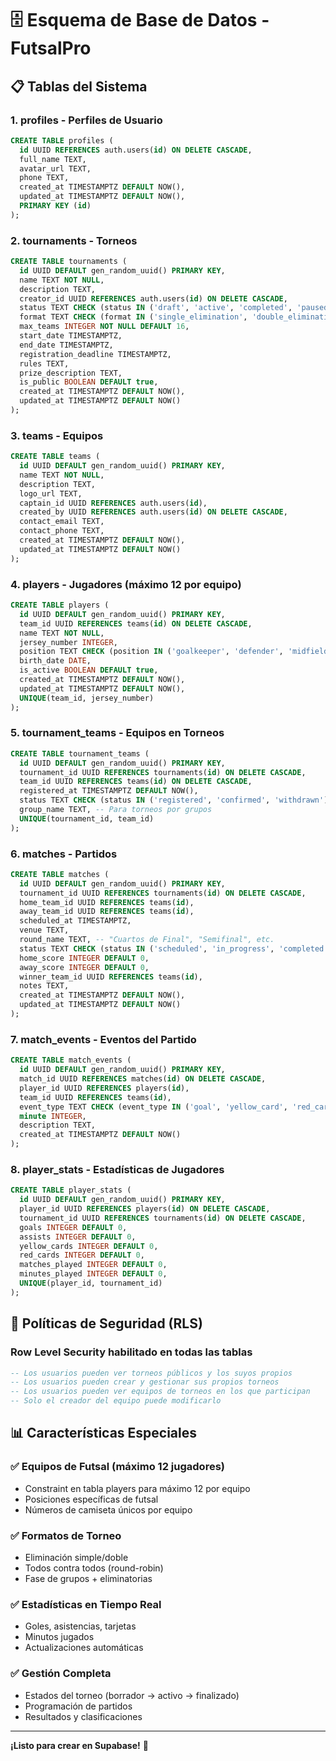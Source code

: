 # 🗄️ Esquema de Base de Datos - FutsalPro

## 📋 Tablas del Sistema

### 1. **profiles** - Perfiles de Usuario
```sql
CREATE TABLE profiles (
  id UUID REFERENCES auth.users(id) ON DELETE CASCADE,
  full_name TEXT,
  avatar_url TEXT,
  phone TEXT,
  created_at TIMESTAMPTZ DEFAULT NOW(),
  updated_at TIMESTAMPTZ DEFAULT NOW(),
  PRIMARY KEY (id)
);
```

### 2. **tournaments** - Torneos
```sql
CREATE TABLE tournaments (
  id UUID DEFAULT gen_random_uuid() PRIMARY KEY,
  name TEXT NOT NULL,
  description TEXT,
  creator_id UUID REFERENCES auth.users(id) ON DELETE CASCADE,
  status TEXT CHECK (status IN ('draft', 'active', 'completed', 'paused')) DEFAULT 'draft',
  format TEXT CHECK (format IN ('single_elimination', 'double_elimination', 'round_robin', 'groups')) NOT NULL,
  max_teams INTEGER NOT NULL DEFAULT 16,
  start_date TIMESTAMPTZ,
  end_date TIMESTAMPTZ,
  registration_deadline TIMESTAMPTZ,
  rules TEXT,
  prize_description TEXT,
  is_public BOOLEAN DEFAULT true,
  created_at TIMESTAMPTZ DEFAULT NOW(),
  updated_at TIMESTAMPTZ DEFAULT NOW()
);
```

### 3. **teams** - Equipos
```sql
CREATE TABLE teams (
  id UUID DEFAULT gen_random_uuid() PRIMARY KEY,
  name TEXT NOT NULL,
  description TEXT,
  logo_url TEXT,
  captain_id UUID REFERENCES auth.users(id),
  created_by UUID REFERENCES auth.users(id) ON DELETE CASCADE,
  contact_email TEXT,
  contact_phone TEXT,
  created_at TIMESTAMPTZ DEFAULT NOW(),
  updated_at TIMESTAMPTZ DEFAULT NOW()
);
```

### 4. **players** - Jugadores (máximo 12 por equipo)
```sql
CREATE TABLE players (
  id UUID DEFAULT gen_random_uuid() PRIMARY KEY,
  team_id UUID REFERENCES teams(id) ON DELETE CASCADE,
  name TEXT NOT NULL,
  jersey_number INTEGER,
  position TEXT CHECK (position IN ('goalkeeper', 'defender', 'midfielder', 'forward')),
  birth_date DATE,
  is_active BOOLEAN DEFAULT true,
  created_at TIMESTAMPTZ DEFAULT NOW(),
  updated_at TIMESTAMPTZ DEFAULT NOW(),
  UNIQUE(team_id, jersey_number)
);
```

### 5. **tournament_teams** - Equipos en Torneos
```sql
CREATE TABLE tournament_teams (
  id UUID DEFAULT gen_random_uuid() PRIMARY KEY,
  tournament_id UUID REFERENCES tournaments(id) ON DELETE CASCADE,
  team_id UUID REFERENCES teams(id) ON DELETE CASCADE,
  registered_at TIMESTAMPTZ DEFAULT NOW(),
  status TEXT CHECK (status IN ('registered', 'confirmed', 'withdrawn')) DEFAULT 'registered',
  group_name TEXT, -- Para torneos por grupos
  UNIQUE(tournament_id, team_id)
);
```

### 6. **matches** - Partidos
```sql
CREATE TABLE matches (
  id UUID DEFAULT gen_random_uuid() PRIMARY KEY,
  tournament_id UUID REFERENCES tournaments(id) ON DELETE CASCADE,
  home_team_id UUID REFERENCES teams(id),
  away_team_id UUID REFERENCES teams(id),
  scheduled_at TIMESTAMPTZ,
  venue TEXT,
  round_name TEXT, -- "Cuartos de Final", "Semifinal", etc.
  status TEXT CHECK (status IN ('scheduled', 'in_progress', 'completed', 'cancelled')) DEFAULT 'scheduled',
  home_score INTEGER DEFAULT 0,
  away_score INTEGER DEFAULT 0,
  winner_team_id UUID REFERENCES teams(id),
  notes TEXT,
  created_at TIMESTAMPTZ DEFAULT NOW(),
  updated_at TIMESTAMPTZ DEFAULT NOW()
);
```

### 7. **match_events** - Eventos del Partido
```sql
CREATE TABLE match_events (
  id UUID DEFAULT gen_random_uuid() PRIMARY KEY,
  match_id UUID REFERENCES matches(id) ON DELETE CASCADE,
  player_id UUID REFERENCES players(id),
  team_id UUID REFERENCES teams(id),
  event_type TEXT CHECK (event_type IN ('goal', 'yellow_card', 'red_card', 'substitution')) NOT NULL,
  minute INTEGER,
  description TEXT,
  created_at TIMESTAMPTZ DEFAULT NOW()
);
```

### 8. **player_stats** - Estadísticas de Jugadores
```sql
CREATE TABLE player_stats (
  id UUID DEFAULT gen_random_uuid() PRIMARY KEY,
  player_id UUID REFERENCES players(id) ON DELETE CASCADE,
  tournament_id UUID REFERENCES tournaments(id) ON DELETE CASCADE,
  goals INTEGER DEFAULT 0,
  assists INTEGER DEFAULT 0,
  yellow_cards INTEGER DEFAULT 0,
  red_cards INTEGER DEFAULT 0,
  matches_played INTEGER DEFAULT 0,
  minutes_played INTEGER DEFAULT 0,
  UNIQUE(player_id, tournament_id)
);
```

## 🔐 Políticas de Seguridad (RLS)

### Row Level Security habilitado en todas las tablas
```sql
-- Los usuarios pueden ver torneos públicos y los suyos propios
-- Los usuarios pueden crear y gestionar sus propios torneos
-- Los usuarios pueden ver equipos de torneos en los que participan
-- Solo el creador del equipo puede modificarlo
```

## 📊 Características Especiales

### ✅ **Equipos de Futsal (máximo 12 jugadores)**
- Constraint en tabla players para máximo 12 por equipo
- Posiciones específicas de futsal
- Números de camiseta únicos por equipo

### ✅ **Formatos de Torneo**
- Eliminación simple/doble
- Todos contra todos (round-robin)
- Fase de grupos + eliminatorias

### ✅ **Estadísticas en Tiempo Real**
- Goles, asistencias, tarjetas
- Minutos jugados
- Actualizaciones automáticas

### ✅ **Gestión Completa**
- Estados del torneo (borrador → activo → finalizado)
- Programación de partidos
- Resultados y clasificaciones

---

**¡Listo para crear en Supabase!** 🚀